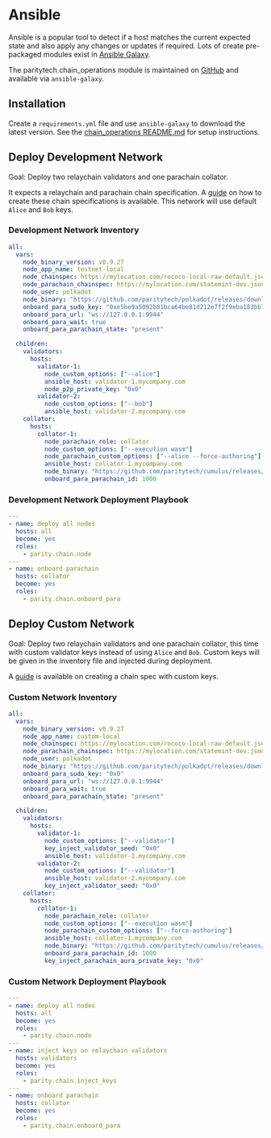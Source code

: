 # Ansible

Ansible is a popular tool to detect if a host matches the current expected state and also apply any changes or updates if required. Lots of create pre-packaged modules exist in [Ansible Galaxy](https://galaxy.ansible.com/).

The paritytech.chain_operations module is maintained on [GitHub](https://github.com/paritytech/ansible-galaxy) and available via `ansible-galaxy`.

## Installation

Create a `requirements.yml` file and use `ansible-galaxy` to download the latest version. See the [chain_operations README.md](https://github.com/paritytech/ansible-galaxy/blob/main/README.md) for setup instructions.

## Deploy Development Network

Goal: Deploy two relaychain validators and one parachain collator.

It expects a relaychain and parachain chain specification. A [guide](https://docs.substrate.io/reference/how-to-guides/parachains/connect-to-a-relay-chain/) on how to create these chain specifications is available. This network will use default `Alice` and `Bob` keys.

### Development Network Inventory

```yaml
all:
  vars:
    node_binary_version: v0.9.27
    node_app_name: testnet-local
    node_chainspec: https://mylocation.com/rococo-local-raw-default.json
    node_parachain_chainspec: https://mylocation.com/statemint-dev.json
    node_user: polkadot
    node_binary: "https://github.com/paritytech/polkadot/releases/download/{{ node_binary_version }}/polkadot"
    onboard_para_sudo_key: "0xe5be9a5092b81bca64be81d212e7f2f9eba183bb7a90954f7b76361f6edb5c0a"
    onboard_para_url: "ws://127.0.0.1:9944"
    onboard_para_wait: true
    onboard_para_parachain_state: "present"

  children:
    validators:
      hosts:
        validator-1:
          node_custom_options: ["--alice"]
          ansible_host: validator-1.mycompany.com
          node_p2p_private_key: "0x0"
        validator-2:
          node_custom_options: ["--bob"]
          ansible_host: validator-2.mycompany.com
    collator:
      hosts:
        collator-1:
          node_parachain_role: collator
          node_custom_options: ["--execution wasm"]
          node_parachain_custom_options: ["--alice --force-authoring"]
          ansible_host: collator-1.mycompany.com
          node_binary: "https://github.com/paritytech/cumulus/releases/download/{{ node_binary_version }}0/polkadot-parachain"
          onboard_para_parachain_id: 1000
```

### Development Network Deployment Playbook

```yaml
---
- name: deploy all nodes
  hosts: all
  become: yes
  roles:
    - parity.chain.node
---
- name: onboard parachain
  hosts: collator
  become: yes
  roles:
    - parity.chain.onboard_para
```

## Deploy Custom Network

Goal: Deploy two relaychain validators and one parachain collator, this time with custom validator keys instead of using `Alice` and `Bob`. Custom keys will be given in the inventory file and injected during deployment.

A [guide](https://docs.substrate.io/tutorials/get-started/add-trusted-nodes/) is available on creating a chain spec with custom keys.

### Custom Network Inventory

```yaml
all:
  vars:
    node_binary_version: v0.9.27
    node_app_name: custom-local
    node_chainspec: https://mylocation.com/rococo-local-raw-default.json
    node_parachain_chainspec: https://mylocation.com/statemint-dev.json
    node_user: polkadot
    node_binary: "https://github.com/paritytech/polkadot/releases/download/{{ node_binary_version }}/polkadot"
    onboard_para_sudo_key: "0x0"
    onboard_para_url: "ws://127.0.0.1:9944"
    onboard_para_wait: true
    onboard_para_parachain_state: "present"

  children:
    validators:
      hosts:
        validator-1:
          node_custom_options: ["--validator"]
          key_inject_validator_seed: "0x0"
          ansible_host: validator-1.mycompany.com
        validator-2:
          node_custom_options: ["--validator"]
          ansible_host: validator-2.mycompany.com
          key_inject_validator_seed: "0x0"
    collator:
      hosts:
        collator-1:
          node_parachain_role: collator
          node_custom_options: ["--execution wasm"]
          node_parachain_custom_options: ["--force-authoring"]
          ansible_host: collator-1.mycompany.com
          node_binary: "https://github.com/paritytech/cumulus/releases/download/{{ node_binary_version }}0/polkadot-parachain"
          onboard_para_parachain_id: 1000
          key_inject_parachain_aura_private_key: "0x0"
```

### Custom Network Deployment Playbook

```yaml
---
- name: deploy all nodes
  hosts: all
  become: yes
  roles:
    - parity.chain.node
---
- name: inject keys on relaychain validators
  hosts: validators
  become: yes
  roles:
    - parity.chain.inject_keys
---
- name: onboard parachain
  hosts: collator
  become: yes
  roles:
    - parity.chain.onboard_para
```

